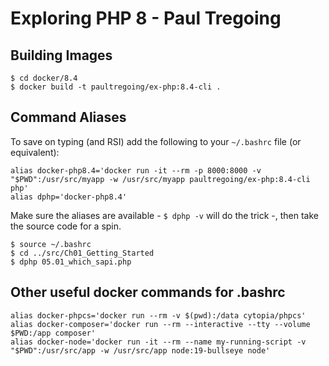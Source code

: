 # Exploring PHP 8 - Paul Tregoing

## Building Images

```
$ cd docker/8.4
$ docker build -t paultregoing/ex-php:8.4-cli .
```

## Command Aliases

To save on typing (and RSI) add the following to your `~/.bashrc` file (or equivalent):

```
alias docker-php8.4='docker run -it --rm -p 8000:8000 -v "$PWD":/usr/src/myapp -w /usr/src/myapp paultregoing/ex-php:8.4-cli php'
alias dphp='docker-php8.4'
```

Make sure the aliases are available - `$ dphp -v` will do the trick -, then take the source code for a spin.

```
$ source ~/.bashrc
$ cd ../src/Ch01_Getting_Started
$ dphp 05.01_which_sapi.php
```

## Other useful docker commands for .bashrc

```
alias docker-phpcs='docker run --rm -v $(pwd):/data cytopia/phpcs'
alias docker-composer='docker run --rm --interactive --tty --volume $PWD:/app composer'
alias docker-node='docker run -it --rm --name my-running-script -v "$PWD":/usr/src/app -w /usr/src/app node:19-bullseye node'
```

